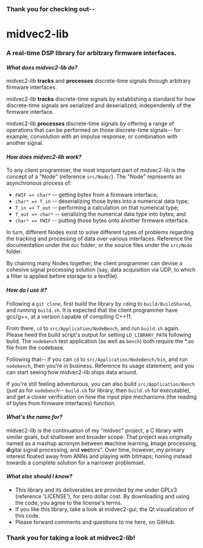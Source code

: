 ### Thank you for checking out--  
  
# **midvec2-lib**  
  
### A real-time DSP library for arbitrary firmware interfaces.  
  
#### *What does midvec2-lib do?*  
midvec2-lib **tracks** and **processes** discrete-time signals through arbitrary firmware interfaces.  
  
midvec2-lib **tracks** discrete-time signals by establishing a standard for how discrete-time signals are serialized and deserialized; independently of the firmware interface.  
  
midvec2-lib **processes** discrete-time signals by offering a range of operations that can be performed on those discrete-time signals-- for example, convolution with an impulse response; or combination with another signal.  

#### *How does midvec2-lib work?*  
To any client programmer, the most important part of midvec2-lib is the concept of a "Node" (reference `src/Node/`). The "Node" represents an asynchronous process of:  
- `FWIF => char*` -- getting bytes from a firmware interface;  
- `char* => T_in` -- deserializing those bytes into a numerical data type;  
- `T_in => T_out` -- performing a calculation on that numerical type;  
- `T_out => char*` -- serializing the numerical data type into bytes; and  
- `char* => FWIF` -- putting those bytes onto another firmware interface.  
  
In turn, different Nodes exist to solve different types of problems regarding the tracking and processing of data over various interfaces. Reference the documentation under the `doc` folder; or the source files under the `src/Node` folder.  
  
By chaining many Nodes together, the client programmer can devise a cohesive signal processing solution (say, data acquisition via UDP, to which a filter is applied before storage to a textfile).  
  
#### *How do I use it?*  
Following a `git clone`, first build the library by `cd`ing to `build/BuildShared`, and running `build.sh`. It is expected that the client programmer have gcc/g++, at a version capable of compiling C++11.  
  
From there, `cd` to `src/Application/NodeBench`, and run `build.sh` again. Please heed the build script's output for setting `LD_LIBRARY_PATH` following build. The `nodebench` test application (as well as `bench`) both require the \*.so file from the codebase.  
  
Following that-- if you can `cd` to `src/Application/NodeBench/bin`, and run `nodebench`, then you're in business. Reference its usage statement; and you can start seeing how midvec2-lib ships data around.  
   
If you're still feeling adventurous, you can also build `src/Application/Bench` (just as for `nodebench`-- `build.sh` for library, then `build.sh` for executable), and get a closer verification on how the input pipe mechanisms (the reading of bytes from firmware interfaces) function.  
  
#### *What's the name for?*  
midvec2-lib is the continuation of my "midvec" project, a C library with similar goals, but shallower and broader scope. That project was originally named as a mashup acronym between **m**achine learning, **i**mage processing, **d**igital signal processing, and **vec**tors". Over time, however, my primary interest floated away from ANNs and playing with bitmaps; honing instead towards a complete solution for a narrower problemset.  

#### *What else should I know?*  
- This library and its deliverables are provided by me under GPLv3 (reference 'LICENSE'), for zero dollar cost. By downloading and using the code, you agree to the license's terms.   
- If you like this library, take a look at midvec2-gui; the Qt visualization of this code.  
- Please forward comments and questions to me here, on GitHub.  
  
### Thank you for taking a look at midvec2-lib!  
  
